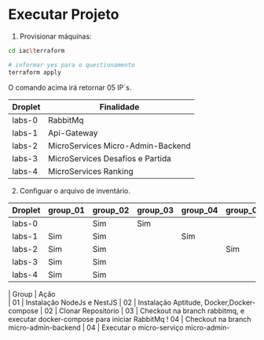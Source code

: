 # Executar Projeto

1. Provisionar máquinas:

``` bash
cd iac\terraform

# informar yes para o questionamento
terraform apply
```

O comando acima irá retornar 05 IP´s.

| Droplet | Finalidade                         |
| ------- | ---------------------------------- |
| labs-0  |  RabbitMq                          |
| labs-1  |  Api-Gateway                       |
| labs-2  |  MicroServices Micro-Admin-Backend |
| labs-3  |  MicroServices Desafios e Partida  | 
| labs-4  |  MicroServices Ranking             |

2. Configuar o arquivo de inventário.

| Droplet | group_01 | group_02 | group_03 | group_04 | group_05 | group_06 | group_07 |
| ------- | -------- | -------- | -------- | -------- | -------- | -------- | -------- |
| labs-0  |          |   Sim    |  Sim     |          |          |          |          | 
| labs-1  |  Sim     |   Sim    |          |  Sim     |          |          |          | 
| labs-2  |  Sim     |   Sim    |          |          | Sim      |          |          | 
| labs-3  |  Sim     |   Sim    |          |          |          | Sim      |          | 
| labs-4  |  Sim     |   Sim    |          |          |          |          | Sim      | 

| Group | Ação            
|   01  | Instalação NodeJs e NestJS 
|   02  | Instalação Aptitude, Docker,Docker-compose
|   02  | Clonar Repositório
|   03  | Checkout na branch rabbitmq, e executar docker-compose para iniciar RabbitMq
!   04  | Checkout na branch micro-admin-backend 
|   04  | Executar o micro-serviço micro-admin- 
